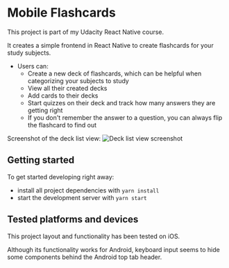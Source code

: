 # Mobile Flashcards

This project is part of my Udacity React Native course.

It creates a simple frontend in React Native to create flashcards for your study subjects.

- Users can:
  - Create a new deck of flashcards, which can be helpful when categorizing your subjects to study
  - View all their created decks
  - Add cards to their decks
  - Start quizzes on their deck and track how many answers they are getting right
  - If you don't remember the answer to a question, you can always flip the flashcard to find out

Screenshot of the deck list view:
![Deck list view screenshot](TBD)

## Getting started

To get started developing right away:

- install all project dependencies with `yarn install`
- start the development server with `yarn start`

## Tested platforms and devices

This project layout and functionality has been tested on iOS.

Although its functionality works for Android, keyboard input seems to hide some components behind the Android top tab header.
